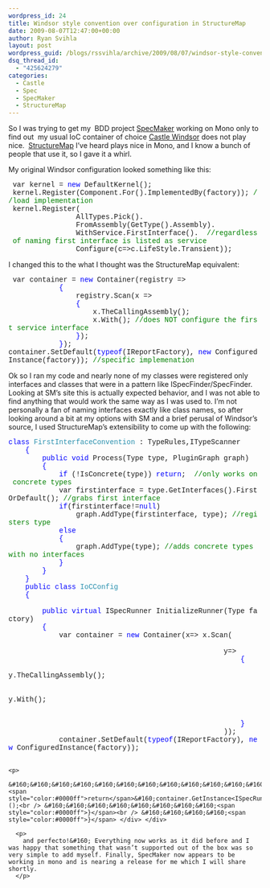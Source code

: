 ```yaml
---
wordpress_id: 24
title: Windsor style convention over configuration in StructureMap
date: 2009-08-07T12:47:00+00:00
author: Ryan Svihla
layout: post
wordpress_guid: /blogs/rssvihla/archive/2009/08/07/windsor-style-convention-over-configuration-in-structuremap.aspx
dsq_thread_id:
  - "425624279"
categories:
  - Castle
  - Spec
  - SpecMaker
  - StructureMap
---
```

So I was trying to get my&#160; BDD project <a href="http://github.com/rssvihla/specmaker/tree/master" target="_blank">SpecMaker</a> working on Mono only to find out&#160; my usual IoC container of choice <a href="http://www.castleproject.org/container/index.html" target="_blank">Castle Windsor</a> does not play nice.&#160; <a href="http://structuremap.sourceforge.net/Default.htm" target="_blank">StructureMap</a> I’ve heard plays nice in Mono, and I know a bunch of people that use it, so I gave it a whirl.

My original Windsor configuration looked something like this:

<div style="padding-bottom: 0px;margin: 0px;padding-left: 0px;padding-right: 0px;float: none;padding-top: 0px" class="wlWriterEditableSmartContent">
  <div style="font-family:consolas,lucida console,courier,monospace">
    &#160;var&#160;kernel&#160;=&#160;<span style="color:#0000ff">new</span>&#160;DefaultKernel();<br /> &#160;kernel.Register(Component.For<IReportFactory>().ImplementedBy(factory));&#160;<span style="color:#008000">//load&#160;implementation<br /> </span>&#160;kernel.Register(<br /> &#160;&#160;&#160;&#160;&#160;&#160;&#160;&#160;&#160;&#160;&#160;&#160;&#160;&#160;&#160;&#160;AllTypes.Pick().<br /> &#160;&#160;&#160;&#160;&#160;&#160;&#160;&#160;&#160;&#160;&#160;&#160;&#160;&#160;&#160;&#160;FromAssembly(GetType().Assembly).<br /> &#160;&#160;&#160;&#160;&#160;&#160;&#160;&#160;&#160;&#160;&#160;&#160;&#160;&#160;&#160;&#160;WithService.FirstInterface().&#160;&#160;<span style="color:#008000">//regardless&#160;of&#160;naming&#160;first&#160;interface&#160;is&#160;listed&#160;as&#160;service<br /> </span>&#160;&#160;&#160;&#160;&#160;&#160;&#160;&#160;&#160;&#160;&#160;&#160;&#160;&#160;&#160;&#160;Configure(c=>c.LifeStyle.Transient));
  </div>
</div>

I changed this to the what I thought was the StructureMap equivalent:

<div style="padding-bottom: 0px;margin: 0px;padding-left: 0px;padding-right: 0px;float: none;padding-top: 0px" class="wlWriterEditableSmartContent">
  <div style="font-family:consolas,lucida console,courier,monospace">
    &#160;var&#160;container&#160;=&#160;<span style="color:#0000ff">new</span>&#160;Container(registry&#160;=><br /> &#160;&#160;&#160;&#160;&#160;&#160;&#160;&#160;&#160;&#160;&#160;&#160;<span style="color:#0000ff">{</span><br /> &#160;&#160;&#160;&#160;&#160;&#160;&#160;&#160;&#160;&#160;&#160;&#160;&#160;&#160;&#160;&#160;registry.Scan(x&#160;=><br /> &#160;&#160;&#160;&#160;&#160;&#160;&#160;&#160;&#160;&#160;&#160;&#160;&#160;&#160;&#160;&#160;<span style="color:#0000ff">{</span><br /> &#160;&#160;&#160;&#160;&#160;&#160;&#160;&#160;&#160;&#160;&#160;&#160;&#160;&#160;&#160;&#160;&#160;&#160;&#160;&#160;x.TheCallingAssembly();<br /> &#160;&#160;&#160;&#160;&#160;&#160;&#160;&#160;&#160;&#160;&#160;&#160;&#160;&#160;&#160;&#160;&#160;&#160;&#160;&#160;x.With<DefaultConventionScanner>();&#160;<span style="color:#008000">//does&#160;NOT&#160;configure&#160;the&#160;first&#160;service&#160;interface<br /> </span>&#160;&#160;&#160;&#160;&#160;&#160;&#160;&#160;&#160;&#160;&#160;&#160;&#160;&#160;&#160;&#160;<span style="color:#0000ff">}</span>);<br /> &#160;&#160;&#160;&#160;&#160;&#160;&#160;&#160;&#160;&#160;&#160;&#160;<span style="color:#0000ff">}</span>);<br /> container.SetDefault(<span style="color:#0000ff">typeof</span>(IReportFactory),&#160;<span style="color:#0000ff">new</span>&#160;ConfiguredInstance(factory));&#160;<span style="color:#008000">//specific&#160;implemenation<br /> </span>
  </div>
</div>

Ok so I ran my code and nearly none of my classes were registered only interfaces and classes that were in a pattern like ISpecFinder/SpecFinder.&#160; Looking at SM’s site this is actually expected behavior, and I was not able to find anything that would work the same way as I was used to. I’m not personally a fan of naming interfaces exactly like class names, so after looking around a bit at my options with SM and a brief perusal of Windsor’s source, I used StructureMap’s extensibility to come up with the following:

<div style="padding-bottom: 0px;margin: 0px;padding-left: 0px;padding-right: 0px;float: none;padding-top: 0px" class="wlWriterEditableSmartContent">
  <div style="font-family:consolas,lucida console,courier,monospace">
    <span style="color:#0000ff">class</span>&#160;<span style="color:#2b91af">FirstInterfaceConvention</span>&#160;:&#160;TypeRules,ITypeScanner<br /> &#160;&#160;&#160;&#160;<span style="color:#0000ff">{</span><br /> &#160;&#160;&#160;&#160;&#160;&#160;&#160;&#160;<span style="color:#0000ff">public</span>&#160;<span style="color:#0000ff">void</span>&#160;Process(Type&#160;type,&#160;PluginGraph&#160;graph)<br /> &#160;&#160;&#160;&#160;&#160;&#160;&#160;&#160;<span style="color:#0000ff">{</span><br /> &#160;&#160;&#160;&#160;&#160;&#160;&#160;&#160;&#160;&#160;&#160;&#160;<span style="color:#0000ff">if</span>&#160;(!IsConcrete(type))&#160;<span style="color:#0000ff">return</span>;&#160;&#160;<span style="color:#008000">//only&#160;works&#160;on&#160;concrete&#160;types<br /> </span>&#160;&#160;&#160;&#160;&#160;&#160;&#160;&#160;&#160;&#160;&#160;&#160;var&#160;firstinterface&#160;=&#160;type.GetInterfaces().FirstOrDefault();&#160;<span style="color:#008000">//grabs&#160;first&#160;interface<br /> </span>&#160;&#160;&#160;&#160;&#160;&#160;&#160;&#160;&#160;&#160;&#160;&#160;<span style="color:#0000ff">if</span>(firstinterface!=<span style="color:#0000ff">null</span>)<br /> &#160;&#160;&#160;&#160;&#160;&#160;&#160;&#160;&#160;&#160;&#160;&#160;&#160;&#160;&#160;&#160;graph.AddType(firstinterface,&#160;type);&#160;<span style="color:#008000">//registers&#160;type<br /> </span>&#160;&#160;&#160;&#160;&#160;&#160;&#160;&#160;&#160;&#160;&#160;&#160;<span style="color:#0000ff">else</span><br /> &#160;&#160;&#160;&#160;&#160;&#160;&#160;&#160;&#160;&#160;&#160;&#160;<span style="color:#0000ff">{</span><br /> &#160;&#160;&#160;&#160;&#160;&#160;&#160;&#160;&#160;&#160;&#160;&#160;&#160;&#160;&#160;&#160;graph.AddType(type);&#160;<span style="color:#008000">//adds&#160;concrete&#160;types&#160;with&#160;no&#160;interfaces<br /> </span>&#160;&#160;&#160;&#160;&#160;&#160;&#160;&#160;&#160;&#160;&#160;&#160;<span style="color:#0000ff">}</span><br /> &#160;&#160;&#160;&#160;&#160;&#160;&#160;&#160;<span style="color:#0000ff">}</span><br /> &#160;&#160;&#160;&#160;<span style="color:#0000ff">}</span><br /> &#160;&#160;&#160;&#160;<span style="color:#0000ff">public</span>&#160;<span style="color:#0000ff">class</span>&#160;<span style="color:#2b91af">IoCConfig</span><br /> &#160;&#160;&#160;&#160;<span style="color:#0000ff">{</span><br /> &#160;&#160;&#160;&#160;&#160;&#160;&#160;&#160;<br /> &#160;&#160;&#160;&#160;&#160;&#160;&#160;&#160;<span style="color:#0000ff">public</span>&#160;<span style="color:#0000ff">virtual</span>&#160;ISpecRunner&#160;InitializeRunner(Type&#160;factory)<br /> &#160;&#160;&#160;&#160;&#160;&#160;&#160;&#160;<span style="color:#0000ff">{</span><br /> &#160;&#160;&#160;&#160;&#160;&#160;&#160;&#160;&#160;&#160;&#160;&#160;var&#160;container&#160;=&#160;<span style="color:#0000ff">new</span>&#160;Container(x=>&#160;x.Scan(<br /> &#160;&#160;&#160;&#160;&#160;&#160;&#160;&#160;&#160;&#160;&#160;&#160;&#160;&#160;&#160;&#160;&#160;&#160;&#160;&#160;&#160;&#160;&#160;&#160;&#160;&#160;&#160;&#160;&#160;&#160;&#160;&#160;&#160;&#160;&#160;&#160;&#160;&#160;&#160;&#160;&#160;&#160;&#160;&#160;&#160;&#160;&#160;&#160;&#160;&#160;&#160;&#160;&#160;&#160;&#160;<br /> &#160;&#160;&#160;&#160;&#160;&#160;&#160;&#160;&#160;&#160;&#160;&#160;&#160;&#160;&#160;&#160;&#160;&#160;&#160;&#160;&#160;&#160;&#160;&#160;&#160;&#160;&#160;&#160;&#160;&#160;&#160;&#160;&#160;&#160;&#160;&#160;&#160;&#160;&#160;&#160;&#160;&#160;&#160;&#160;&#160;&#160;&#160;&#160;&#160;&#160;&#160;y=><br /> &#160;&#160;&#160;&#160;&#160;&#160;&#160;&#160;&#160;&#160;&#160;&#160;&#160;&#160;&#160;&#160;&#160;&#160;&#160;&#160;&#160;&#160;&#160;&#160;&#160;&#160;&#160;&#160;&#160;&#160;&#160;&#160;&#160;&#160;&#160;&#160;&#160;&#160;&#160;&#160;&#160;&#160;&#160;&#160;&#160;&#160;&#160;&#160;&#160;&#160;&#160;&#160;&#160;&#160;&#160;<span style="color:#0000ff">{</span><br /> &#160;&#160;&#160;&#160;&#160;&#160;&#160;&#160;&#160;&#160;&#160;&#160;&#160;&#160;&#160;&#160;&#160;&#160;&#160;&#160;&#160;&#160;&#160;&#160;&#160;&#160;&#160;&#160;&#160;&#160;&#160;&#160;&#160;&#160;&#160;&#160;&#160;&#160;&#160;&#160;&#160;&#160;&#160;&#160;&#160;&#160;&#160;&#160;&#160;&#160;&#160;&#160;&#160;&#160;&#160;&#160;&#160;&#160;&#160;y.TheCallingAssembly();<br /> &#160;&#160;&#160;&#160;&#160;&#160;&#160;&#160;&#160;&#160;&#160;&#160;&#160;&#160;&#160;&#160;&#160;&#160;&#160;&#160;&#160;&#160;&#160;&#160;&#160;&#160;&#160;&#160;&#160;&#160;&#160;&#160;&#160;&#160;&#160;&#160;&#160;&#160;&#160;&#160;&#160;&#160;&#160;&#160;&#160;&#160;&#160;&#160;&#160;&#160;&#160;&#160;&#160;&#160;&#160;&#160;&#160;&#160;&#160;<br /> &#160;&#160;&#160;&#160;&#160;&#160;&#160;&#160;&#160;&#160;&#160;&#160;&#160;&#160;&#160;&#160;&#160;&#160;&#160;&#160;&#160;&#160;&#160;&#160;&#160;&#160;&#160;&#160;&#160;&#160;&#160;&#160;&#160;&#160;&#160;&#160;&#160;&#160;&#160;&#160;&#160;&#160;&#160;&#160;&#160;&#160;&#160;&#160;&#160;&#160;&#160;&#160;&#160;&#160;&#160;&#160;&#160;&#160;&#160;y.With<FirstInterfaceConvention>();<br /> &#160;&#160;&#160;&#160;&#160;&#160;&#160;&#160;&#160;&#160;&#160;&#160;&#160;&#160;&#160;&#160;&#160;&#160;&#160;&#160;&#160;&#160;&#160;&#160;&#160;&#160;&#160;&#160;&#160;&#160;&#160;&#160;&#160;&#160;&#160;&#160;&#160;&#160;&#160;&#160;&#160;&#160;&#160;&#160;&#160;&#160;&#160;&#160;&#160;&#160;&#160;&#160;&#160;&#160;&#160;&#160;&#160;&#160;&#160;&#160;&#160;&#160;&#160;<br /> &#160;&#160;&#160;&#160;&#160;&#160;&#160;&#160;&#160;&#160;&#160;&#160;&#160;&#160;&#160;&#160;&#160;&#160;&#160;&#160;&#160;&#160;&#160;&#160;&#160;&#160;&#160;&#160;&#160;&#160;&#160;&#160;&#160;&#160;&#160;&#160;&#160;&#160;&#160;&#160;&#160;&#160;&#160;&#160;&#160;&#160;&#160;&#160;&#160;&#160;&#160;&#160;&#160;&#160;&#160;<span style="color:#0000ff">}</span><br /> &#160;&#160;&#160;&#160;&#160;&#160;&#160;&#160;&#160;&#160;&#160;&#160;&#160;&#160;&#160;&#160;&#160;&#160;&#160;&#160;&#160;&#160;&#160;&#160;&#160;&#160;&#160;&#160;&#160;&#160;&#160;&#160;&#160;&#160;&#160;&#160;&#160;&#160;&#160;&#160;&#160;&#160;&#160;&#160;&#160;&#160;&#160;&#160;&#160;&#160;&#160;));<br /> &#160;&#160;&#160;&#160;&#160;&#160;&#160;&#160;&#160;&#160;&#160;&#160;container.SetDefault(<span style="color:#0000ff">typeof</span>(IReportFactory),&#160;<span style="color:#0000ff">new</span>&#160;ConfiguredInstance(factory));<br /> &#160;&#160;&#160;&#160;&#160;&#160;&#160;&#160;&#160;&#160;&#160;&#160;</p> 
    
    <p>
      &#160;&#160;&#160;&#160;&#160;&#160;&#160;&#160;&#160;&#160;&#160;&#160;<span style="color:#0000ff">return</span>&#160;container.GetInstance<ISpecRunner>();<br /> &#160;&#160;&#160;&#160;&#160;&#160;&#160;&#160;<span style="color:#0000ff">}</span><br /> &#160;&#160;&#160;&#160;<span style="color:#0000ff">}</span> </div> </div> 
      
      <p>
        and perfecto!&#160; Everything now works as it did before and I was happy that something that wasn’t supported out of the box was so very simple to add myself. Finally, SpecMaker now appears to be working in mono and is nearing a release for me which I will share shortly.
      </p>